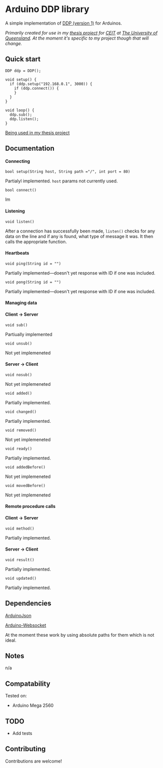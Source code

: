 Arduino DDP library
==================

A simple implementation of [DDP (version 1)](https://github.com/meteor/meteor/blob/devel/packages/ddp/DDP.md) for Arduinos.

_Primarily created for use in my [thesis project](https://github.com/jesse-c/thesis-sensor) for [CEIT](http://ceit.uq.edu.au) at [The University of Queensland](http://www.uq.edu.au). At the moment it's specific to my project though that will change._


Quick start
----------
    DDP ddp = DDP();

    void setup() {
      if (ddp.setup("192.168.0.1", 3000)) {
        if (ddp.connect()) {
        }
      }
    }

    void loop() {
      ddp.sub();
      ddp.listen();
    }

[Being used in my thesis project](https://github.com/jesse-c/thesis-sensor)

Documentation
-------------
#### Connecting
    bool setup(String host, String path ="/", int port = 80)
Partialyl implemented. `host` params not currently used.

    bool connect()
Im

#### Listening
    void listen()
After a connection has successfully been made, `listen()` checks for any data on the line and if any is found, what type of message it was. It then calls the appropriate function.

#### Heartbeats
    void ping(String id = "")
Partially implemented—doesn't yet response with ID if one was included.

    void pong(String id = "")
Partially implemented—doesn't yet response with ID if one was included.

#### Managing data
#### Client → Server
    void sub()
Partiually implemented

    void unsub()
Not yet implemeneted

#### Server → Client
    void nosub()
Not yet implemeneted

    void added()
Partially implemented.

    void changed()
Partially implemented.

    void removed()
Not yet implemeneted

    void ready()
Partially implemented.

    void addedBefore()
Not yet implemeneted

    void movedBefore()
Not yet implemeneted

#### Remote procedure calls
#### Client → Server
    void method()
Partially implemented.

#### Server → Client
    void result()
Partially implemented.

    void updated()
Partially implemented.

Dependencies
-----------

[ArduinoJson](https://github.com/bblanchon/ArduinoJson)

[Arduino-Websocket](https://github.com/brandenhall/Arduino-Websocket)

At the moment these work by using absolute paths for them which is not ideal.

Notes
-----
n/a

Compatability
------------
Tested on:

- Arduino Mega 2560

TODO
----
- Add tests

Contributing
-------------
Contributions are welcome!
